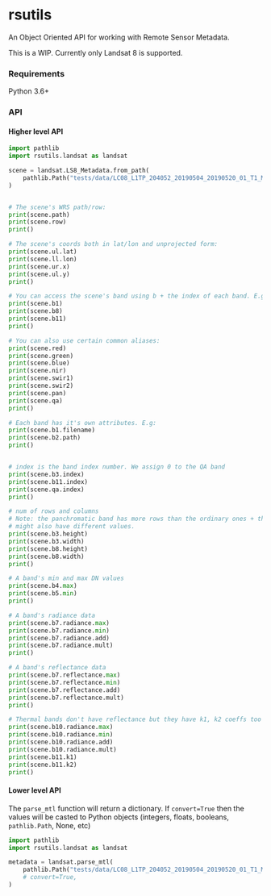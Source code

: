 rsutils
=======

An Object Oriented API for working with Remote Sensor Metadata.

This is a WIP. Currently only Landsat 8 is supported.

### Requirements

Python 3.6+

### API

#### Higher level API

``` python
import pathlib
import rsutils.landsat as landsat

scene = landsat.LS8_Metadata.from_path(
    pathlib.Path("tests/data/LC08_L1TP_204052_20190504_20190520_01_T1_MTL.txt"),
)


# The scene's WRS path/row:
print(scene.path)
print(scene.row)
print()

# The scene's coords both in lat/lon and unprojected form:
print(scene.ul.lat)
print(scene.ll.lon)
print(scene.ur.x)
print(scene.ul.y)
print()

# You can access the scene's band using b + the index of each band. E.g.:
print(scene.b1)
print(scene.b8)
print(scene.b11)
print()

# You can also use certain common aliases:
print(scene.red)
print(scene.green)
print(scene.blue)
print(scene.nir)
print(scene.swir1)
print(scene.swir2)
print(scene.pan)
print(scene.qa)
print()

# Each band has it's own attributes. E.g:
print(scene.b1.filename)
print(scene.b2.path)
print()


# index is the band index number. We assign 0 to the QA band
print(scene.b3.index)
print(scene.b11.index)
print(scene.qa.index)
print()

# num of rows and columns
# Note: the panchromatic band has more rows than the ordinary ones + the thermal bands
# might also have different values.
print(scene.b3.height)
print(scene.b3.width)
print(scene.b8.height)
print(scene.b8.width)
print()

# A band's min and max DN values
print(scene.b4.max)
print(scene.b5.min)
print()

# A band's radiance data
print(scene.b7.radiance.max)
print(scene.b7.radiance.min)
print(scene.b7.radiance.add)
print(scene.b7.radiance.mult)
print()

# A band's reflectance data
print(scene.b7.reflectance.max)
print(scene.b7.reflectance.min)
print(scene.b7.reflectance.add)
print(scene.b7.reflectance.mult)
print()

# Thermal bands don't have reflectance but they have k1, k2 coeffs too
print(scene.b10.radiance.max)
print(scene.b10.radiance.min)
print(scene.b10.radiance.add)
print(scene.b10.radiance.mult)
print(scene.b11.k1)
print(scene.b11.k2)
print()
```

#### Lower level API

The `parse_mtl` function will return a dictionary. If `convert=True` then the values
will be casted to Python objects (integers, floats, booleans, `pathlib.Path`, None, etc)

``` python
import pathlib
import rsutils.landsat as landsat

metadata = landsat.parse_mtl(
    pathlib.Path("tests/data/LC08_L1TP_204052_20190504_20190520_01_T1_MTL.txt"),
    # convert=True,
)
```
